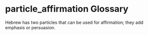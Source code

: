 # particle_affirmation Glossary
Hebrew has two particles that can be used for affirmation; they add emphasis or persuasion.